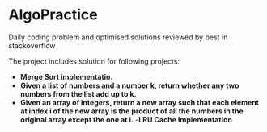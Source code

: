 # AlgoPractice

Daily coding problem and optimised solutions reviewed by best in stackoverflow


The project includes solution for following projects:

- **Merge Sort implementatio.**
- **Given a list of numbers and a number k, return whether any two numbers from the list add up to k.**
- **Given an array of integers, return a new array such that each element at index i of the new array is the product of all the numbers in the original array except the one at i.**
-**LRU Cache Implementation**


